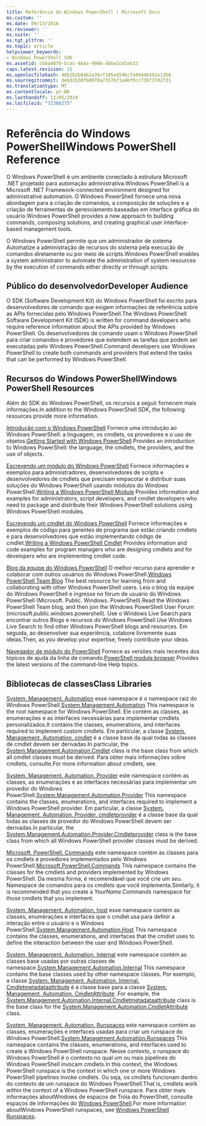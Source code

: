 ```yaml
---
title: Referência do Windows PowerShell | Microsoft Docs
ms.custom: ''
ms.date: 09/13/2016
ms.reviewer: ''
ms.suite: ''
ms.tgt_pltfrm: ''
ms.topic: article
helpviewer_keywords:
- Windows PowerShell SDK
ms.assetid: cbba4879-bcac-484a-9906-4bbe2cd1eb33
caps.latest.revision: 11
ms.openlocfilehash: 48b2b2b9ab2a39cf185ed54bcfa99d46562e13b6
ms.sourcegitcommit: debd2b38fb8070a7357bf1a4bf9cc736f3702f31
ms.translationtype: MT
ms.contentlocale: pt-BR
ms.lasthandoff: 12/05/2019
ms.locfileid: "72366275"
---
```

# <a name="windows-powershell-reference"></a><span data-ttu-id="3f8da-102">Referência do Windows PowerShell</span><span class="sxs-lookup"><span data-stu-id="3f8da-102">Windows PowerShell Reference</span></span>

<span data-ttu-id="3f8da-103">O Windows PowerShell é um ambiente conectado à estrutura Microsoft .NET projetado para automação administrativa.</span><span class="sxs-lookup"><span data-stu-id="3f8da-103">Windows PowerShell is a Microsoft .NET Framework-connected environment designed for administrative automation.</span></span> <span data-ttu-id="3f8da-104">O Windows PowerShell fornece uma nova abordagem para a criação de comandos, a composição de soluções e a criação de ferramentas de gerenciamento baseadas em interface gráfica do usuário.</span><span class="sxs-lookup"><span data-stu-id="3f8da-104">Windows PowerShell provides a new approach to building commands, composing solutions, and creating graphical user interface-based management tools.</span></span>

<span data-ttu-id="3f8da-105">O Windows PowerShell permite que um administrador de sistema Automatize a administração de recursos do sistema pela execução de comandos diretamente ou por meio de scripts.</span><span class="sxs-lookup"><span data-stu-id="3f8da-105">Windows PowerShell enables a system administrator to automate the administration of system resources by the execution of commands either directly or through scripts.</span></span>

## <a name="developer-audience"></a><span data-ttu-id="3f8da-106">Público do desenvolvedor</span><span class="sxs-lookup"><span data-stu-id="3f8da-106">Developer Audience</span></span>

<span data-ttu-id="3f8da-107">O SDK (Software Development Kit) do Windows PowerShell foi escrito para desenvolvedores de comando que exigem informações de referência sobre as APIs fornecidas pelo Windows PowerShell.</span><span class="sxs-lookup"><span data-stu-id="3f8da-107">The Windows PowerShell Software Development Kit (SDK) is written for command developers who require reference information about the APIs provided by Windows PowerShell.</span></span> <span data-ttu-id="3f8da-108">Os desenvolvedores de comando usam o Windows PowerShell para criar comandos e provedores que estendem as tarefas que podem ser executadas pelo Windows PowerShell.</span><span class="sxs-lookup"><span data-stu-id="3f8da-108">Command developers use Windows PowerShell to create both commands and providers that extend the tasks that can be performed by Windows PowerShell.</span></span>

## <a name="windows-powershell-resources"></a><span data-ttu-id="3f8da-109">Recursos do Windows PowerShell</span><span class="sxs-lookup"><span data-stu-id="3f8da-109">Windows PowerShell Resources</span></span>

<span data-ttu-id="3f8da-110">Além do SDK do Windows PowerShell, os recursos a seguir fornecem mais informações.</span><span class="sxs-lookup"><span data-stu-id="3f8da-110">In addition to the Windows PowerShell SDK, the following resources provide more information.</span></span>

<span data-ttu-id="3f8da-111">[Introdução com o Windows PowerShell](/powershell/scripting/getting-started/getting-started-with-windows-powershell) Fornece uma introdução ao Windows PowerShell: a linguagem, os cmdlets, os provedores e o uso de objetos.</span><span class="sxs-lookup"><span data-stu-id="3f8da-111">[Getting Started with Windows PowerShell](/powershell/scripting/getting-started/getting-started-with-windows-powershell) Provides an introduction to Windows PowerShell: the language, the cmdlets, the providers, and the use of objects.</span></span>

<span data-ttu-id="3f8da-112">[Escrevendo um módulo do Windows PowerShell](./module/writing-a-windows-powershell-module.md) Fornece informações e exemplos para administradores, desenvolvedores de scripts e desenvolvedores de cmdlets que precisam empacotar e distribuir suas soluções do Windows PowerShell usando módulos do Windows PowerShell.</span><span class="sxs-lookup"><span data-stu-id="3f8da-112">[Writing a Windows PowerShell Module](./module/writing-a-windows-powershell-module.md) Provides information and examples for administrators, script developers, and cmdlet developers who need to package and distribute their Windows PowerShell solutions using Windows PowerShell modules.</span></span>

<span data-ttu-id="3f8da-113">[Escrevendo um cmdlet do Windows PowerShell](./cmdlet/writing-a-windows-powershell-cmdlet.md) Fornece informações e exemplos de código para gerentes de programa que estão criando cmdlets e para desenvolvedores que estão implementando código de cmdlet.</span><span class="sxs-lookup"><span data-stu-id="3f8da-113">[Writing a Windows PowerShell Cmdlet](./cmdlet/writing-a-windows-powershell-cmdlet.md) Provides information and code examples for program managers who are designing cmdlets and for developers who are implementing cmdlet code.</span></span>

<span data-ttu-id="3f8da-114">[Blog da equipe do Windows PowerShell](https://blogs.msdn.microsoft.com/PowerShell/) O melhor recurso para aprender e colaborar com outros usuários do Windows PowerShell.</span><span class="sxs-lookup"><span data-stu-id="3f8da-114">[Windows PowerShell Team Blog](https://blogs.msdn.microsoft.com/PowerShell/) The best resource for learning from and collaborating with other Windows PowerShell users.</span></span> <span data-ttu-id="3f8da-115">Leia o blog da equipe do Windows PowerShell e ingresse no fórum de usuário do Windows PowerShell (Microsoft. Public. Windows. PowerShell).</span><span class="sxs-lookup"><span data-stu-id="3f8da-115">Read the Windows PowerShell Team blog, and then join the Windows PowerShell User Forum (microsoft.public.windows.powershell).</span></span> <span data-ttu-id="3f8da-116">Use o Windows Live Search para encontrar outros Blogs e recursos do Windows PowerShell.</span><span class="sxs-lookup"><span data-stu-id="3f8da-116">Use Windows Live Search to find other Windows PowerShell blogs and resources.</span></span> <span data-ttu-id="3f8da-117">Em seguida, ao desenvolver sua experiência, colabore livremente suas ideias.</span><span class="sxs-lookup"><span data-stu-id="3f8da-117">Then, as you develop your expertise, freely contribute your ideas.</span></span>

<span data-ttu-id="3f8da-118">[Navegador de módulo do PowerShell](/powershell/module/) Fornece as versões mais recentes dos tópicos de ajuda da linha de comando.</span><span class="sxs-lookup"><span data-stu-id="3f8da-118">[PowerShell module browser](/powershell/module/) Provides the latest versions of the command-line Help topics.</span></span>

## <a name="class-libraries"></a><span data-ttu-id="3f8da-119">Bibliotecas de classes</span><span class="sxs-lookup"><span data-stu-id="3f8da-119">Class Libraries</span></span>

<span data-ttu-id="3f8da-120">[System. Management. Automation](/dotnet/api/System.Management.Automation) esse namespace é o namespace raiz do Windows PowerShell.</span><span class="sxs-lookup"><span data-stu-id="3f8da-120">[System.Management.Automation](/dotnet/api/System.Management.Automation) This namespace is the root namespace for Windows PowerShell.</span></span> <span data-ttu-id="3f8da-121">Ele contém as classes, as enumerações e as interfaces necessárias para implementar cmdlets personalizados.</span><span class="sxs-lookup"><span data-stu-id="3f8da-121">It contains the classes, enumerations, and interfaces required to implement custom cmdlets.</span></span> <span data-ttu-id="3f8da-122">Em particular, a classe [System. Management. Automation. cmdlet](/dotnet/api/System.Management.Automation.Cmdlet) é a classe base da qual todas as classes de cmdlet devem ser derivadas.</span><span class="sxs-lookup"><span data-stu-id="3f8da-122">In particular, the [System.Management.Automation.Cmdlet](/dotnet/api/System.Management.Automation.Cmdlet) class is the base class from which all cmdlet classes must be derived.</span></span> <span data-ttu-id="3f8da-123">Para obter mais informações sobre cmdlets, consulte.</span><span class="sxs-lookup"><span data-stu-id="3f8da-123">For more information about cmdlets, see.</span></span>

<span data-ttu-id="3f8da-124">[System. Management. Automation. Provider](/dotnet/api/System.Management.Automation.Provider) este namespace contém as classes, as enumerações e as interfaces necessárias para implementar um provedor do Windows PowerShell.</span><span class="sxs-lookup"><span data-stu-id="3f8da-124">[System.Management.Automation.Provider](/dotnet/api/System.Management.Automation.Provider) This namespace contains the classes, enumerations, and interfaces required to implement a Windows PowerShell provider.</span></span> <span data-ttu-id="3f8da-125">Em particular, a classe [System. Management. Automation. Provider. cmdletprovider](/dotnet/api/System.Management.Automation.Provider.CmdletProvider) é a classe base da qual todas as classes de provedor do Windows PowerShell devem ser derivadas.</span><span class="sxs-lookup"><span data-stu-id="3f8da-125">In particular, the [System.Management.Automation.Provider.Cmdletprovider](/dotnet/api/System.Management.Automation.Provider.CmdletProvider) class is the base class from which all Windows PowerShell provider classes must be derived.</span></span>

<span data-ttu-id="3f8da-126">[Microsoft. PowerShell. Commands](/dotnet/api/Microsoft.PowerShell.Commands) este namespace contém as classes para os cmdlets e provedores implementados pelo Windows PowerShell.</span><span class="sxs-lookup"><span data-stu-id="3f8da-126">[Microsoft.PowerShell.Commands](/dotnet/api/Microsoft.PowerShell.Commands) This namespace contains the classes for the cmdlets and providers implemented by Windows PowerShell.</span></span> <span data-ttu-id="3f8da-127">Da mesma forma, é recomendável que você crie um *seu*. Namespace de comandos para os cmdlets que você implementa.</span><span class="sxs-lookup"><span data-stu-id="3f8da-127">Similarly, it is recommended that you create a *YourName*.Commands namespace for those cmdlets that you implement.</span></span>

<span data-ttu-id="3f8da-128">[System. Management. Automation. host](/dotnet/api/System.Management.Automation.Host) esse namespace contém as classes, enumerações e interfaces que o cmdlet usa para definir a interação entre o usuário e o Windows PowerShell.</span><span class="sxs-lookup"><span data-stu-id="3f8da-128">[System.Management.Automation.Host](/dotnet/api/System.Management.Automation.Host) This namespace contains the classes, enumerations, and interfaces that the cmdlet uses to define the interaction between the user and Windows PowerShell.</span></span>

<span data-ttu-id="3f8da-129">[System. Management. Automation. Internal](/dotnet/api/System.Management.Automation.Internal) este namespace contém as classes base usadas por outras classes de namespace.</span><span class="sxs-lookup"><span data-stu-id="3f8da-129">[System.Management.Automation.Internal](/dotnet/api/System.Management.Automation.Internal) This namespace contains the base classes used by other namespace classes.</span></span> <span data-ttu-id="3f8da-130">Por exemplo, a classe [System. Management. Automation. Internal. Cmdletmetadataattribute](/dotnet/api/System.Management.Automation.Internal.CmdletMetadataAttribute) é a classe base para a classe [System. Management. Automation. CmdletAttribute](/dotnet/api/System.Management.Automation.CmdletAttribute) .</span><span class="sxs-lookup"><span data-stu-id="3f8da-130">For example, the [System.Management.Automation.Internal.Cmdletmetadataattribute](/dotnet/api/System.Management.Automation.Internal.CmdletMetadataAttribute) class is the base class for the [System.Management.Automation.CmdletAttribute](/dotnet/api/System.Management.Automation.CmdletAttribute) class.</span></span>

<span data-ttu-id="3f8da-131">[System. Management. Automation. Runspaces](/dotnet/api/System.Management.Automation.Runspaces) este namespace contém as classes, enumerações e interfaces usadas para criar um runspace do Windows PowerShell.</span><span class="sxs-lookup"><span data-stu-id="3f8da-131">[System.Management.Automation.Runspaces](/dotnet/api/System.Management.Automation.Runspaces) This namespace contains the classes, enumerations, and interfaces used to create a Windows PowerShell runspace.</span></span> <span data-ttu-id="3f8da-132">Nesse contexto, o runspace do Windows PowerShell é o contexto no qual um ou mais pipelines do Windows PowerShell invocam cmdlets.</span><span class="sxs-lookup"><span data-stu-id="3f8da-132">In this context, the Windows PowerShell runspace is the context in which one or more Windows PowerShell pipelines invoke cmdlets.</span></span> <span data-ttu-id="3f8da-133">Ou seja, os cmdlets funcionam dentro do contexto de um runspace do Windows PowerShell.</span><span class="sxs-lookup"><span data-stu-id="3f8da-133">That is, cmdlets work within the context of a Windows PowerShell runspace.</span></span> <span data-ttu-id="3f8da-134">Para obter mais informações aboutWindows de espaços de Tróia do PowerShell, consulte espaços de informações do [Windows PowerShell](https://msdn.microsoft.com/en-us/a1582cfe-f06d-4aff-adc6-71f49a860ce9).</span><span class="sxs-lookup"><span data-stu-id="3f8da-134">For more information aboutWindows PowerShell runspaces, see [Windows PowerShell Runspaces](https://msdn.microsoft.com/en-us/a1582cfe-f06d-4aff-adc6-71f49a860ce9).</span></span>
